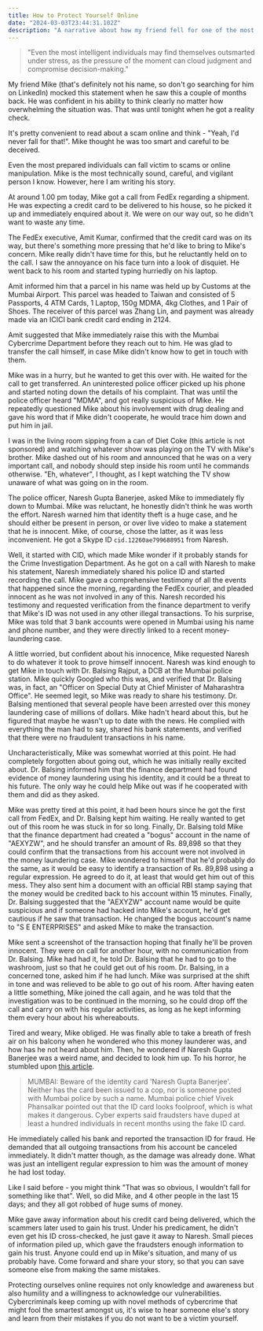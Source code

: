 ```yaml
---
title: How to Protect Yourself Online
date: "2024-03-03T23:44:31.102Z"
description: "A narrative about how my friend fell for one of the most elaborate scams I've seen recently, and how you can learn from his mistakes."
---
```


> "Even the most intelligent individuals may find themselves outsmarted under stress, as the pressure of the moment can cloud judgment and compromise decision-making."

My friend Mike (that's definitely not his name, so don't go searching for him on LinkedIn) mocked this statement when he saw this a couple of months back. He was confident in his ability to think clearly no matter how overwhelming the situation was. That was until tonight when he got a reality check.

It's pretty convenient to read about a scam online and think - "Yeah, I'd never fall for that!". Mike thought he was too smart and careful to be deceived.

Even the most prepared individuals can fall victim to scams or online manipulation. Mike is the most technically sound, careful, and vigilant person I know. However, here I am writing his story.

At around 1.00 pm today, Mike got a call from FedEx regarding a shipment. He was expecting a credit card to be delivered to his house, so he picked it up and immediately enquired about it. We were on our way out, so he didn't want to waste any time.

The FedEx executive, Amit Kumar, confirmed that the credit card was on its way, but there's something more pressing that he'd like to bring to Mike's concern. Mike really didn't have time for this, but he reluctantly held on to the call. I saw the annoyance on his face turn into a look of disquiet. He went back to his room and started typing hurriedly on his laptop.

Amit informed him that a parcel in his name was held up by Customs at the Mumbai Airport. This parcel was headed to Taiwan and consisted of 5 Passports, 4 ATM Cards, 1 Laptop, 150g MDMA, 4kg Clothes, and 1 Pair of Shoes. The receiver of this parcel was Zhang Lin, and payment was already made via an ICICI bank credit card ending in 2124.

Amit suggested that Mike immediately raise this with the Mumbai Cybercrime Department before they reach out to him. He was glad to transfer the call himself, in case Mike didn't know how to get in touch with them.

Mike was in a hurry, but he wanted to get this over with. He waited for the call to get transferred. An uninterested police officer picked up his phone and started noting down the details of his complaint. That was until the police officer heard "MDMA", and got really suspicious of Mike. He repeatedly questioned Mike about his involvement with drug dealing and gave his word that if Mike didn't cooperate, he would trace him down and put him in jail.

I was in the living room sipping from a can of Diet Coke (this article is not sponsored) and watching whatever show was playing on the TV with Mike's brother. Mike dashed out of his room and announced that he was on a very important call, and nobody should step inside his room until he commands otherwise. "Eh, whatever", I thought, as I kept watching the TV show unaware of what was going on in the room.

The police officer, Naresh Gupta Banerjee, asked Mike to immediately fly down to Mumbai. Mike was reluctant, he honestly didn't think he was worth the effort. Naresh warned him that identity theft is a huge case, and he should either be present in person, or over live video to make a statement that he is innocent. Mike, of course, chose the latter, as it was less inconvenient. He got a Skype ID `cid.12260ae799688951` from Naresh.

Well, it started with CID, which made Mike wonder if it probably stands for the Crime Investigation Department. As he got on a call with Naresh to make his statement, Naresh immediately shared his police ID and started recording the call. Mike gave a comprehensive testimony of all the events that happened since the morning, regarding the FedEx courier, and pleaded innocent as he was not involved in any of this. Naresh recorded his testimony and requested verification from the finance department to verify that Mike's ID was not used in any other illegal transactions. To his surprise, Mike was told that 3 bank accounts were opened in Mumbai using his name and phone number, and they were directly linked to a recent money-laundering case.

A little worried, but confident about his innocence, Mike requested Naresh to do whatever it took to prove himself innocent. Naresh was kind enough to get Mike in touch with Dr. Balsing Rajput, a DCB at the Mumbai police station. Mike quickly Googled who this was, and verified that Dr. Balsing was, in fact, an "Officer on Special Duty at Chief Minister of Maharashtra Office". He seemed legit, so Mike was ready to share his testimony. Dr. Balsing mentioned that several people have been arrested over this money laundering case of millions of dollars. Mike hadn't heard about this, but he figured that maybe he wasn't up to date with the news. He complied with everything the man had to say, shared his bank statements, and verified that there were no fraudulent transactions in his name.

Uncharacteristically, Mike was somewhat worried at this point. He had completely forgotten about going out, which he was initially really excited about. Dr. Balsing informed him that the finance department had found evidence of money laundering using his identity, and it could be a threat to his future. The only way he could help Mike out was if he cooperated with them and did as they asked.

Mike was pretty tired at this point, it had been hours since he got the first call from FedEx, and Dr. Balsing kept him waiting. He really wanted to get out of this room he was stuck in for so long. Finally, Dr. Balsing told Mike that the finance department had created a "bogus" account in the name of "AEXYZW", and he should transfer an amount of Rs. 89,898 so that they could confirm that the transactions from his account were not involved in the money laundering case. Mike wondered to himself that he'd probably do the same, as it would be easy to identify a transaction of Rs. 89,898 using a regular expression. He agreed to do it, at least that would get him out of this mess. They also sent him a document with an official RBI stamp saying that the money would be credited back to his account within 15 minutes. Finally, Dr. Balsing suggested that the "AEXYZW" account name would be quite suspicious and if someone had hacked into Mike's account, he'd get cautious if he saw that transaction. He changed the bogus account's name to "S E ENTERPRISES" and asked Mike to make the transaction.

Mike sent a screenshot of the transaction hoping that finally he'll be proven innocent. They were on call for another hour, with no communication from Dr. Balsing. Mike had had it, he told Dr. Balsing that he had to go to the washroom, just so that he could get out of his room. Dr. Balsing, in a concerned tone, asked him if he had lunch. Mike was surprised at the shift in tone and was relieved to be able to go out of his room. After having eaten a little something, Mike joined the call again, and he was told that the investigation was to be continued in the morning, so he could drop off the call and carry on with his regular activities, as long as he kept informing them every hour about his whereabouts.

Tired and weary, Mike obliged. He was finally able to take a breath of fresh air on his balcony when he wondered who this money launderer was, and how has he not heard about him. Then, he wondered if Naresh Gupta Banerjee was a weird name, and decided to look him up. To his horror, he stumbled upon [this article](https://timesofindia.indiatimes.com/city/mumbai/fraudsters-use-fake-cop-id-card-to-commit-cybercrime-in-mumbai/articleshow/97428271.cms).

> MUMBAI: Beware of the identity card 'Naresh Gupta Banerjee'. Neither has the card been issued to a cop, nor is someone posted with Mumbai police by such a name.
> Mumbai police chief Vivek Phansalkar pointed out that the ID card looks foolproof, which is what makes it dangerous. Cyber experts said fraudsters have duped at least a hundred individuals in recent months using the fake ID card.

He immediately called his bank and reported the transaction ID for fraud. He demanded that all outgoing transactions from his account be canceled immediately. It didn't matter though, as the damage was already done. What was just an intelligent regular expression to him was the amount of money he had lost today.

Like I said before - you might think "That was so obvious, I wouldn't fall for something like that". Well, so did Mike, and 4 other people in the last 15 days; and they all got robbed of huge sums of money.

Mike gave away information about his credit card being delivered, which the scammers later used to gain his trust. Under his predicament, he didn't even get his ID cross-checked, he just gave it away to Naresh. Small pieces of information piled up, which gave the fraudsters enough information to gain his trust. Anyone could end up in Mike's situation, and many of us probably have. Come forward and share your story, so that you can save someone else from making the same mistakes.

Protecting ourselves online requires not only knowledge and awareness but also humility and a willingness to acknowledge our vulnerabilities. Cybercriminals keep coming up with novel methods of cybercrime that might fool the smartest amongst us, it's wise to hear someone else's story and learn from their mistakes if you do not want to be a victim yourself.

